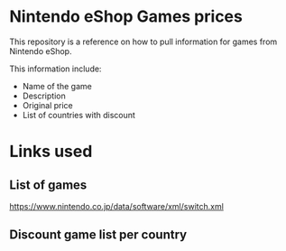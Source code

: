 # Nintendo eShop Games prices

This repository is a reference on how to pull information for games from Nintendo eShop.

This information include:

- Name of the game
- Description
- Original price
- List of countries with discount

# Links used

## List of games

https://www.nintendo.co.jp/data/software/xml/switch.xml

## Discount game list per country

